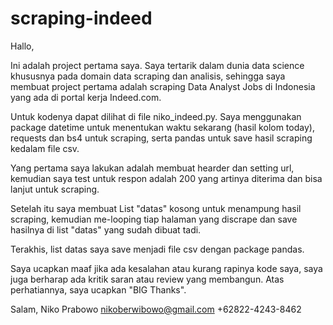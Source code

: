 # scraping-indeed

Hallo,

Ini adalah project pertama saya. Saya tertarik dalam dunia data science khususnya pada domain data scraping dan analisis, sehingga saya membuat project pertama adalah scraping Data Analyst Jobs di Indonesia yang ada di portal kerja Indeed.com.

Untuk kodenya dapat dilihat di file niko_indeed.py. Saya menggunakan package datetime untuk menentukan waktu sekarang (hasil kolom today), requests dan bs4 untuk scraping, serta pandas untuk save hasil scraping kedalam file csv.

Yang pertama saya lakukan adalah membuat hearder dan setting url, kemudian saya test untuk respon adalah 200 yang artinya diterima dan bisa lanjut untuk scraping.

Setelah itu saya membuat List "datas" kosong untuk menampung hasil scraping, kemudian me-looping tiap halaman yang discrape dan save hasilnya di list "datas" yang sudah dibuat tadi.

Terakhis, list datas saya save menjadi file csv dengan package pandas.

Saya ucapkan maaf jika ada kesalahan atau kurang rapinya kode saya, saya juga berharap ada kritik saran atau review yang membangun. Atas perhatiannya, saya ucapkan "BIG Thanks".

Salam,
Niko Prabowo
nikoberwibowo@gmail.com
+62822-4243-8462
